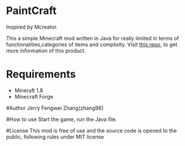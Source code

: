 # PaintCraft
Inspired by Mcreator.

This a simple Minecraft mod written in Java for really limited in terms of functionalities,categories of items and complixity.
Visit [this repo](https://github.com/vpetkar/paintcraft), to get more information of this product.

# Requirements
- Mineraft 1.8
- Minecraft Forge

#Author 
Jerry Fengwei Zhang(zhang96)

#How to use
Start the game, run the Java file.

#License
This mod is free of use and the source code is opened to the public, following rules under MIT license
